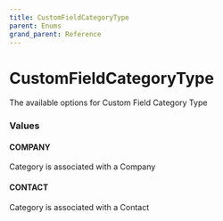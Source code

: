 ```yaml
---
title: CustomFieldCategoryType
parent: Enums
grand_parent: Reference
---
```


# CustomFieldCategoryType

The available options for Custom Field Category Type

<h3 id="values">Values</h3>

  <h4 id="company" class="name anchored">COMPANY</h4>

  <div class="description-wrapper">
   <p>Category is associated with a Company</p>
  </div>

  <h4 id="contact" class="name anchored">CONTACT</h4>

  <div class="description-wrapper">
   <p>Category is associated with a Contact</p>
  </div>

